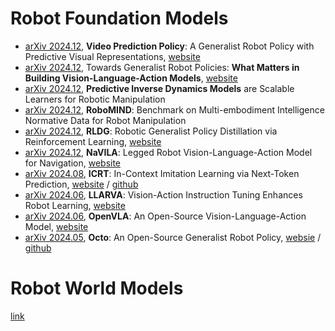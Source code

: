 # Robot Foundation Models

- [arXiv 2024.12](https://arxiv.org/abs/2412.14803), **Video Prediction Policy**: A Generalist Robot Policy with Predictive Visual Representations, [website](https://video-prediction-policy.github.io/)
- [arXiv 2024.12](https://arxiv.org/abs/2412.14058), Towards Generalist Robot Policies: **What Matters in Building Vision-Language-Action Models**, [website](https://robovlms.github.io/)
- [arXiv 2024.12](https://arxiv.org/abs/2412.15109), **Predictive Inverse Dynamics Models** are Scalable Learners for Robotic Manipulation
- [arXiv 2024.12](https://arxiv.org/abs/2412.13877), **RoboMIND**: Benchmark on Multi-embodiment Intelligence Normative Data for Robot Manipulation
- [arXiv 2024.12](https://arxiv.org/abs/2412.09858), **RLDG**: Robotic Generalist Policy Distillation via Reinforcement Learning, [website](https://generalist-distillation.github.io/)
- [arXiv 2024.12](https://arxiv.org/abs/2412.04453), **NaVILA**: Legged Robot Vision-Language-Action Model for Navigation, [website](https://navila-bot.github.io/)
- [arXiv 2024.08](https://arxiv.org/abs/2408.15980), **ICRT**: In-Context Imitation Learning via Next-Token Prediction, [website](https://icrt.dev/) / [github](https://github.com/Max-Fu/icrt)
- [arXiv 2024.06](https://arxiv.org/abs/2406.11815), **LLARVA**: Vision-Action Instruction Tuning Enhances Robot Learning, [website](https://llarva24.github.io/)
- [arXiv 2024.06](https://arxiv.org/abs/2406.09246), **OpenVLA**: An Open-Source Vision-Language-Action Model, [website](https://openvla.github.io/)
- [arXiv 2024.05](https://arxiv.org/abs/2405.12213), **Octo**: An Open-Source Generalist Robot Policy, [websie](https://octo-models.github.io/) / [github](https://github.com/octo-models/octo)

# Robot World Models
[link](https://github.com/QinengWang-Aiden/Awesome-embodied-world-model-papers)
